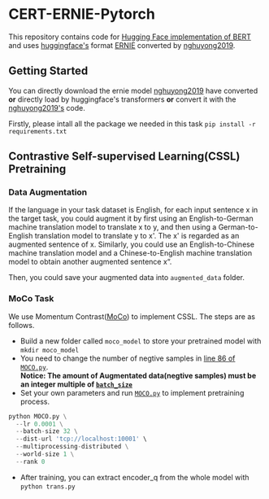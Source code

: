 # CERT-ERNIE-Pytorch

This repository contains code for [Hugging Face implementation of BERT](https://github.com/huggingface/transformers) and uses [huggingface's](https://github.com/huggingface/pytorch-transformers) format [ERNIE](https://github.com/PaddlePaddle/ERNIE) converted by [nghuyong2019](https://github.com/nghuyong/ERNIE-Pytorch).

## Getting Started
You can directly download the ernie model [nghuyong2019](https://github.com/nghuyong/ERNIE-Pytorch) have converted **or** directly load by huggingface's transformers  **or**  convert it with the [nghuyong2019's](https://github.com/nghuyong/ERNIE-Pytorch) code.

Firstly, please intall all the package we needed in this task
```pip install -r requirements.txt```




## Contrastive Self-supervised Learning(CSSL) Pretraining

### Data Augmentation
If the language in your task dataset is English, for each input sentence x in the target task, you could augment it by first using an English-to-German machine translation model to translate x to y, and then using a German-to-English translation model to translate y to x'. The x' is regarded as an augmented sentence of x. Similarly, you could use an English-to-Chinese machine translation model and a Chinese-to-English machine translation model to obtain another augmented sentence x“.

Then, you could save your augmented data into `augmented_data` folder.

### MoCo Task
We use Momentum Contrast([MoCo](https://arxiv.org/abs/1911.05722)) to implement CSSL. The steps are as follows.

* Build a new folder called `moco_model` to store your pretrained model with   
    ```mkdir moco_model```
* You need to change the number of negtive samples in [line 86 of `MOCO.py`](https://github.com/Ryanro/CERT-ERNIE-Pytorch/blob/master/MOCO.py#L88).   
**Notice: The amount of Augmentated data(negtive samples) must be an integer multiple of [`batch_size`](https://github.com/Ryanro/CERT-ERNIE-Pytorch/blob/master/MOCO.py#L44)**
* Set your own parameters and run [`MOCO.py`](https://github.com/Ryanro/CERT-ERNIE-Pytorch/blob/master/MOCO.py) to implement pretraining process.
```python
python MOCO.py \
  --lr 0.0001 \
  --batch-size 32 \
  --dist-url 'tcp://localhost:10001' \
  --multiprocessing-distributed \
  --world-size 1 \
  --rank 0 
```
* After training, you can extract encoder_q from the whole model with    
```python trans.py```









